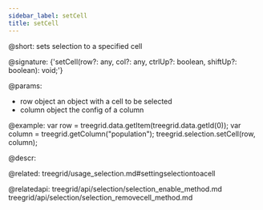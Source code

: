 ```yaml
---
sidebar_label: setCell
title: setCell
---          
```


@short: sets selection to a specified cell

@signature: {'setCell(row?: any, col?: any, ctrlUp?: boolean, shiftUp?: boolean): void;'}

@params:
- row     object    an object with a cell to be selected
- column  object    the config of a column

@example:
var row = treegrid.data.getItem(treegrid.data.getId(0));
var column = treegrid.getColumn("population");
treegrid.selection.setCell(row, column);


@descr:

@related: treegrid/usage_selection.md#settingselectiontoacell

@relatedapi: 
treegrid/api/selection/selection_enable_method.md
treegrid/api/selection/selection_removecell_method.md



